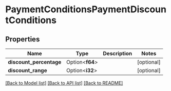 # PaymentConditionsPaymentDiscountConditions

## Properties

Name | Type | Description | Notes
------------ | ------------- | ------------- | -------------
**discount_percentage** | Option<**f64**> |  | [optional]
**discount_range** | Option<**i32**> |  | [optional]

[[Back to Model list]](../README.md#documentation-for-models) [[Back to API list]](../README.md#documentation-for-api-endpoints) [[Back to README]](../README.md)


